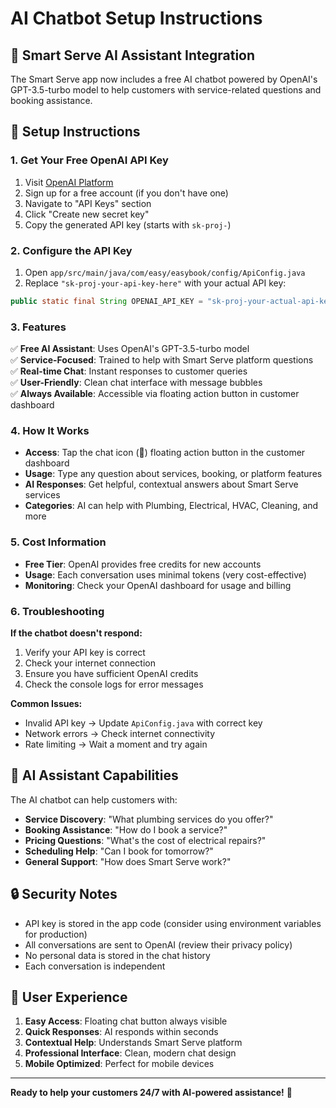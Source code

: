 # AI Chatbot Setup Instructions

## 🤖 Smart Serve AI Assistant Integration

The Smart Serve app now includes a free AI chatbot powered by OpenAI's GPT-3.5-turbo model to help customers with service-related questions and booking assistance.

## 🔧 Setup Instructions

### 1. Get Your Free OpenAI API Key

1. Visit [OpenAI Platform](https://platform.openai.com/api-keys)
2. Sign up for a free account (if you don't have one)
3. Navigate to "API Keys" section
4. Click "Create new secret key"
5. Copy the generated API key (starts with `sk-proj-`)

### 2. Configure the API Key

1. Open `app/src/main/java/com/easy/easybook/config/ApiConfig.java`
2. Replace `"sk-proj-your-api-key-here"` with your actual API key:

```java
public static final String OPENAI_API_KEY = "sk-proj-your-actual-api-key-here";
```

### 3. Features

✅ **Free AI Assistant**: Uses OpenAI's GPT-3.5-turbo model  
✅ **Service-Focused**: Trained to help with Smart Serve platform questions  
✅ **Real-time Chat**: Instant responses to customer queries  
✅ **User-Friendly**: Clean chat interface with message bubbles  
✅ **Always Available**: Accessible via floating action button in customer dashboard  

### 4. How It Works

- **Access**: Tap the chat icon (💬) floating action button in the customer dashboard
- **Usage**: Type any question about services, booking, or platform features
- **AI Responses**: Get helpful, contextual answers about Smart Serve services
- **Categories**: AI can help with Plumbing, Electrical, HVAC, Cleaning, and more

### 5. Cost Information

- **Free Tier**: OpenAI provides free credits for new accounts
- **Usage**: Each conversation uses minimal tokens (very cost-effective)
- **Monitoring**: Check your OpenAI dashboard for usage and billing

### 6. Troubleshooting

**If the chatbot doesn't respond:**
1. Verify your API key is correct
2. Check your internet connection
3. Ensure you have sufficient OpenAI credits
4. Check the console logs for error messages

**Common Issues:**
- Invalid API key → Update `ApiConfig.java` with correct key
- Network errors → Check internet connectivity
- Rate limiting → Wait a moment and try again

## 🎯 AI Assistant Capabilities

The AI chatbot can help customers with:

- **Service Discovery**: "What plumbing services do you offer?"
- **Booking Assistance**: "How do I book a service?"
- **Pricing Questions**: "What's the cost of electrical repairs?"
- **Scheduling Help**: "Can I book for tomorrow?"
- **General Support**: "How does Smart Serve work?"

## 🔒 Security Notes

- API key is stored in the app code (consider using environment variables for production)
- All conversations are sent to OpenAI (review their privacy policy)
- No personal data is stored in the chat history
- Each conversation is independent

## 📱 User Experience

1. **Easy Access**: Floating chat button always visible
2. **Quick Responses**: AI responds within seconds
3. **Contextual Help**: Understands Smart Serve platform
4. **Professional Interface**: Clean, modern chat design
5. **Mobile Optimized**: Perfect for mobile devices

---

**Ready to help your customers 24/7 with AI-powered assistance!** 🚀
